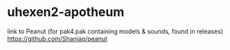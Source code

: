 # uhexen2-apotheum

link to Peanut (for pak4.pak containing models & sounds, found in releases)
https://github.com/Shanjaq/peanut
